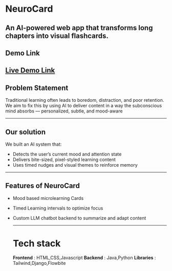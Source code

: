 # NeuroCard
An AI-powered web app that transforms long chapters into visual flashcards.
---
## Demo Link
[Live Demo Link](link)
---

## Problem Statement 
Traditional learning often leads to boredom, distraction, and poor retention. We aim to fix this by using AI to deliver content in a way the subconscious mind absorbs — personalized, subtle, and mood-aware


---

## Our solution 
We built an AI system that:
- Detects the user’s current mood and attention state
- Delivers bite-sized, pixel-styled learning content
- Uses timed nudges and visual themes to reinforce memory


 ---

 ## Features of NeuroCard
 - Mood based microlearning Cards
 - Timed Learning intervals to optimize focus
 - Custom LLM chatbot backend to summarize and adapt content

   ---
   # Tech stack
   **Frontend** : HTML,CSS,Javascript
   **Backend** : Java,Python
   **Libraries** : Tailwind,Django,Flowbite




